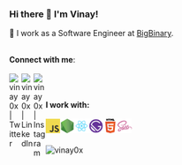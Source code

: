 ### Hi there 👋 I'm Vinay!
🔭 I work as a Software Engineer at [BigBinary](https://www.bigbinary.com). 
<br/>
<br/>

**Connect with me**:
<br/><br/>
[<img align="left" alt="vinay0x | Twitter" width="22px" src="https://cdn.jsdelivr.net/npm/simple-icons@v3/icons/twitter.svg" />][twitter]
[<img align="left" alt="vinay0x | LinkedIn" width="22px" src="https://cdn.jsdelivr.net/npm/simple-icons@v3/icons/linkedin.svg" />][linkedin]
[<img align="left" alt="vinay0x | Instagram" width="22px" src="https://cdn.jsdelivr.net/npm/simple-icons@v3/icons/instagram.svg" />][instagram]
<br/><br/>

**I work with:**
<br/><br/>
<img align="left" alt="JavaScript" width="26px" src="https://raw.githubusercontent.com/github/explore/80688e429a7d4ef2fca1e82350fe8e3517d3494d/topics/javascript/javascript.png" />
<img align="left" alt="Node.js" width="26px" src="https://raw.githubusercontent.com/github/explore/80688e429a7d4ef2fca1e82350fe8e3517d3494d/topics/nodejs/nodejs.png" />
<img align="left" alt="React" width="26px" src="https://raw.githubusercontent.com/github/explore/80688e429a7d4ef2fca1e82350fe8e3517d3494d/topics/react/react.png" />
<img align="left" alt="Gatsby" width="26px" src="https://raw.githubusercontent.com/github/explore/e94815998e4e0713912fed477a1f346ec04c3da2/topics/gatsby/gatsby.png" />
<img align="left" alt="HTML5" width="26px" src="https://raw.githubusercontent.com/github/explore/80688e429a7d4ef2fca1e82350fe8e3517d3494d/topics/html/html.png" />
<img align="left" alt="Sass" width="26px" src="https://raw.githubusercontent.com/github/explore/80688e429a7d4ef2fca1e82350fe8e3517d3494d/topics/sass/sass.png" />


<br/><br/>
![vinay0x](https://github-readme-stats.vercel.app/api?username=vinay0x&count_private=true)


[twitter]: https://twitter.com/vinay0x
[instagram]: https://instagram.com/oh.my.code
[linkedin]: https://www.linkedin.com/in/vinay-chandran-00b84a46/
